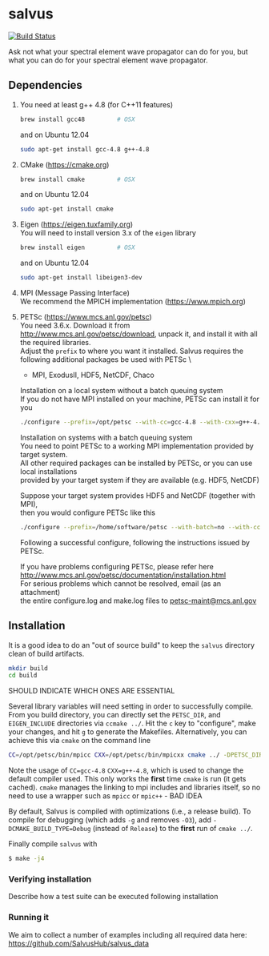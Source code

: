 # salvus
[![Build Status](https://travis-ci.org/SalvusHub/salvus.svg?branch=master)](https://travis-ci.org/SalvusHub/salvus)

Ask not what your spectral element wave propagator can do for you, but
what you can do for your spectral element wave propagator.

## Dependencies

1. You need at least g++ 4.8 (for C++11 features)

    ```bash
    brew install gcc48         # OSX
    ```
    and on Ubuntu 12.04

    ``` bash
    sudo apt-get install gcc-4.8 g++-4.8
    ```

2. CMake (https://cmake.org)

    ```bash
    brew install cmake         # OSX
    ```
    and on Ubuntu 12.04

    ``` bash
    sudo apt-get install cmake
    ```

3. Eigen (https://eigen.tuxfamily.org)\
    You will need to install version 3.x of the     `eigen` library

    ```bash
    brew install eigen         # OSX
    ```
    and on Ubuntu 12.04
    
    ``` bash
    sudo apt-get install libeigen3-dev
    ```

4. MPI (Message Passing Interface)\
    We recommend the MPICH implementation (https://www.mpich.org)

5. PETSc (https://www.mcs.anl.gov/petsc)\
    You need 3.6.x. Download it from http://www.mcs.anl.gov/petsc/download, unpack it, and install it with all the required libraries. \
    Adjust the `prefix` to where you want it installed.
    Salvus requires the following additional packages be used with PETSc \

      * MPI, ExodusII, HDF5, NetCDF, Chaco

    Installation on a local system without a batch queuing system \
    If you do not have MPI installed on your machine, PETSc can install it for you
    ``` bash
    ./configure --prefix=/opt/petsc --with-cc=gcc-4.8 --with-cxx=g++-4.8 --download-mpich --download-exodusii --download-netcdf --download-hdf5 --download-chaco
    ```

    Installation on systems with a batch queuing system \
    You need to point PETSc to a working MPI implementation provided by target system.\
    All other required packages can be installed by PETSc, or you can use local installations \
    provided by your target system if they are available (e.g. HDF5, NetCDF)

    Suppose your target system provides HDF5 and NetCDF (together with MPI), \
    then you would configure PETSc like this

    ``` bash
    ./configure --prefix=/home/software/petsc --with-batch=no --with-cc=/path/to/mpicc --with-cxx=/path/to/mpicxx --with-mpi-dir=/path/to/mpi --with-netcdf-dir=/path/to/netcdf --with-hdf5-dir=/path/to/h5 --download-exodusii --download-chaco
    ```

    Following a successful configure, following the instructions issued by PETSc.

    If you have problems configuring PETSc, please refer here http://www.mcs.anl.gov/petsc/documentation/installation.html \
    For serious problems which cannot be resolved, email (as an attachment) \
    the entire configure.log and make.log files to petsc-maint@mcs.anl.gov


## Installation

It is a good idea to do an "out of source build" to keep the `salvus`
directory clean of build artifacts.

``` bash
mkdir build
cd build
```

SHOULD INDICATE WHICH ONES ARE ESSENTIAL


Several library variables will need setting in order to successfully
compile. From you build directory, you can directly set the
`PETSC_DIR`, and `EIGEN_INCLUDE` directories via `ccmake ../`. Hit the
`c` key to "configure", make your changes, and hit `g` to generate the
Makefiles. Alternatively, you can achieve this via `cmake` on the
command line

``` bash
CC=/opt/petsc/bin/mpicc CXX=/opt/petsc/bin/mpicxx cmake ../ -DPETSC_DIR=/opt/petsc -DEIGEN_INCLUDE=/usr/include/eigen3
```

Note the usage of `CC=gcc-4.8` `CXX=g++-4.8`, which is used to change the
default compiler used. This only works the **first** time `cmake` is
run (it gets cached). `cmake` manages the linking to mpi includes and
libraries itself, so no need to use a wrapper such as `mpicc` or
`mpic++` - BAD IDEA

By default, Salvus is compiled with optimizations (i.e., a release
build). To compile for debugging (which adds `-g` and removes `-O3`),
add `-DCMAKE_BUILD_TYPE=Debug` (instead of `Release`) to the **first**
run of `cmake ../`.

Finally compile `salvus` with

```bash
$ make -j4
```

### Verifying installation

Describe how a test suite can be executed following installation


### Running it

We aim to collect a number of examples including all required data here: https://github.com/SalvusHub/salvus_data
